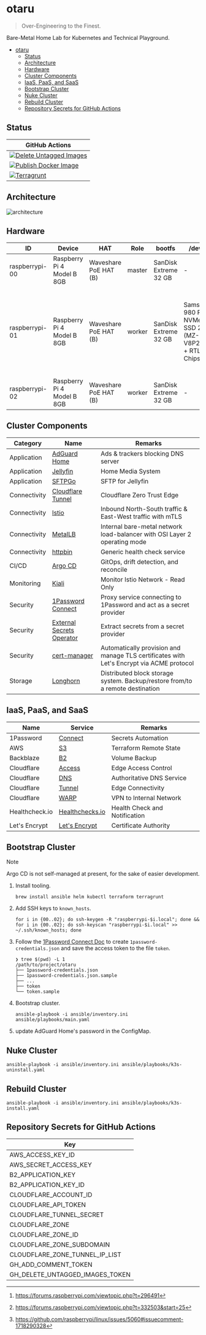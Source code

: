 # otaru

> Over-Engineering to the Finest.

Bare-Metal Home Lab for Kubernetes and Technical Playground.

<!-- TOC -->
* [otaru](#otaru)
  * [Status](#status)
  * [Architecture](#architecture)
  * [Hardware](#hardware)
  * [Cluster Components](#cluster-components)
  * [IaaS, PaaS, and SaaS](#iaas-paas-and-saas)
  * [Bootstrap Cluster](#bootstrap-cluster)
  * [Nuke Cluster](#nuke-cluster)
  * [Rebuild Cluster](#rebuild-cluster)
  * [Repository Secrets for GitHub Actions](#repository-secrets-for-github-actions)
<!-- TOC -->

## Status

| GitHub Actions                                                                                                                                                                                        |
|-------------------------------------------------------------------------------------------------------------------------------------------------------------------------------------------------------|
| [![Delete Untagged Images](https://github.com/siutsin/otaru/actions/workflows/delete-untagged-images.yaml/badge.svg)](https://github.com/siutsin/otaru/actions/workflows/delete-untagged-images.yaml) |
| [![Publish Docker Image](https://github.com/siutsin/otaru/actions/workflows/publish-docker-image.yml/badge.svg)](https://github.com/siutsin/otaru/actions/workflows/publish-docker-image.yml)         |
| [![Terragrunt](https://github.com/siutsin/otaru/actions/workflows/terragrunt.yaml/badge.svg)](https://github.com/siutsin/otaru/actions/workflows/terragrunt.yaml)                                     |



## Architecture

![architecture](https://i.imgur.com/zZpZAF9.png)

## Hardware

| ID             | Device                     | HAT                   | Role   | bootfs                | /dev/sda                                                          | Remarks                                                                                                                      |
|----------------|----------------------------|-----------------------|--------|-----------------------|-------------------------------------------------------------------|------------------------------------------------------------------------------------------------------------------------------|
| raspberrypi-00 | Raspberry Pi 4 Model B 8GB | Waveshare PoE HAT (B) | master | SanDisk Extreme 32 GB | -                                                                 | -                                                                                                                            |
| raspberrypi-01 | Raspberry Pi 4 Model B 8GB | Waveshare PoE HAT (B) | worker | SanDisk Extreme 32 GB | Samsung 980 PRO NVMe™ M.2 SSD 2TB (MZ-V8P2T0BW) + RTL9210 Chipset | NVMe doesn't work well with RPi[^1][^2]. Use the official RPi power adapter and switch to the USB2 port as a workaround[^3]. |
| raspberrypi-02 | Raspberry Pi 4 Model B 8GB | Waveshare PoE HAT (B) | worker | SanDisk Extreme 32 GB | -                                                                 | -                                                                                                                            |

## Cluster Components

| Category     | Name                                                                                                | Remarks                                                                                  |
|--------------|-----------------------------------------------------------------------------------------------------|------------------------------------------------------------------------------------------|
| Application  | [AdGuard Home](https://github.com/AdguardTeam/AdGuardHome)                                          | Ads & trackers blocking DNS server                                                       |
| Application  | [Jellyfin](https://jellyfin.org/)                                                                   | Home Media System                                                                        |
| Application  | [SFTPGo](https://github.com/drakkan/sftpgo)                                                         | SFTP for Jellyfin                                                                        |
| Connectivity | [Cloudflare Tunnel](https://developers.cloudflare.com/cloudflare-one/connections/connect-networks/) | Cloudflare Zero Trust Edge                                                               |
| Connectivity | [Istio](https://github.com/istio/istio)                                                             | Inbound North-South traffic & East-West traffic with mTLS                                |
| Connectivity | [MetalLB](https://github.com/metallb/metallb)                                                       | Internal bare-metal network load-balancer with OSI Layer 2 operating mode                |
| Connectivity | [httpbin](https://github.com/Kong/httpbin)                                                          | Generic health check service                                                             |
| CI/CD        | [Argo CD](https://github.com/argoproj/argo-cd)                                                      | GitOps, drift detection, and reconcile                                                   |
| Monitoring   | [Kiali](https://github.com/kiali/kiali)                                                             | Monitor Istio Network - Read Only                                                        |
| Security     | [1Password Connect](https://github.com/1Password/connect)                                           | Proxy service connecting to 1Password and act as a secret provider                       |
| Security     | [External Secrets Operator](https://github.com/external-secrets/external-secrets)                   | Extract secrets from a secret provider                                                   |
| Security     | [cert-manager](https://github.com/cert-manager/cert-manager)                                        | Automatically provision and manage TLS certificates with Let's Encrypt via ACME protocol |
| Storage      | [Longhorn](https://github.com/longhorn/longhorn)                                                    | Distributed block storage system. Backup/restore from/to a remote destination            |

## IaaS, PaaS, and SaaS

| Name           | Service                                                                                    | Remarks                       |
|----------------|--------------------------------------------------------------------------------------------|-------------------------------|
| 1Password      | [Connect](https://developer.1password.com/docs/connect/)                                   | Secrets Automation            |
| AWS            | [S3](https://aws.amazon.com/s3/)                                                           | Terraform Remote State        |
| Backblaze      | [B2](https://www.backblaze.com/cloud-storage)                                              | Volume Backup                 |
| Cloudflare     | [Access](https://developers.cloudflare.com/cloudflare-one/policies/access/)                | Edge Access Control           |
| Cloudflare     | [DNS](https://developers.cloudflare.com/dns/)                                              | Authoritative DNS Service     |
| Cloudflare     | [Tunnel](https://developers.cloudflare.com/cloudflare-one/connections/connect-networks/)   | Edge Connectivity             |
| Cloudflare     | [WARP](https://developers.cloudflare.com/cloudflare-one/connections/connect-devices/warp/) | VPN to Internal Network       |
| Healthcheck.io | [Healthchecks.io](https://healthchecks.io/)                                                | Health Check and Notification |
| Let's Encrypt  | [Let's Encrypt ](https://letsencrypt.org/)                                                 | Certificate Authority         |

## Bootstrap Cluster

> [!NOTE]
> Argo CD is not self-managed at present, for the sake of easier development.

1. Install tooling.
    ```shell
    brew install ansible helm kubectl terraform terragrunt
    ```
2. Add SSH keys to `known_hosts`.
    ```shell
    for i in {00..02}; do ssh-keygen -R "raspberrypi-$i.local"; done && for i in {00..02}; do ssh-keyscan "raspberrypi-$i.local" >> ~/.ssh/known_hosts; done
    ```
3. Follow the [1Password Connect Doc](https://developer.1password.com/docs/connect/get-started/#step-2-deploy-1password-connect-server) to create `1password-credentials.json`
   and save the access token to the file `token`.
    ```shell
    ❯ tree $(pwd) -L 1
    /path/to/project/otaru
    ├── 1password-credentials.json
    ├── 1password-credentials.json.sample
    ├── ...
    ├── token
    └── token.sample
    ```
4. Bootstrap cluster.
    ```shell
    ansible-playbook -i ansible/inventory.ini ansible/playbooks/main.yaml
    ```
5. update AdGuard Home's password in the ConfigMap.

## Nuke Cluster

```shell
ansible-playbook -i ansible/inventory.ini ansible/playbooks/k3s-uninstall.yaml
```

## Rebuild Cluster

```shell
ansible-playbook -i ansible/inventory.ini ansible/playbooks/k3s-install.yaml
```

## Repository Secrets for GitHub Actions

| Key                             |
|---------------------------------|
| AWS_ACCESS_KEY_ID               |
| AWS_SECRET_ACCESS_KEY           |
| B2_APPLICATION_KEY              |
| B2_APPLICATION_KEY_ID           |
| CLOUDFLARE_ACCOUNT_ID           |
| CLOUDFLARE_API_TOKEN            |
| CLOUDFLARE_TUNNEL_SECRET        |
| CLOUDFLARE_ZONE                 |
| CLOUDFLARE_ZONE_ID              |
| CLOUDFLARE_ZONE_SUBDOMAIN       |
| CLOUDFLARE_ZONE_TUNNEL_IP_LIST  |
| GH_ADD_COMMENT_TOKEN            |
| GH_DELETE_UNTAGGED_IMAGES_TOKEN |

<!-- Footnotes -->

[^1]: https://forums.raspberrypi.com/viewtopic.php?t=296491

[^2]: https://forums.raspberrypi.com/viewtopic.php?t=332503&start=25

[^3]: https://github.com/raspberrypi/linux/issues/5060#issuecomment-1718290328
